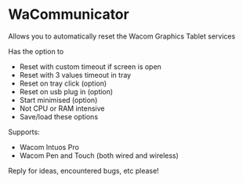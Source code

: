 # WaCommunicator
Allows you to automatically reset the Wacom Graphics Tablet services

Has the option to
- Reset with custom timeout if screen is open
- Reset with 3 values timeout in tray
- Reset on tray click (option)
- Reset on usb plug in (option)
- Start minimised (option)
- Not CPU or RAM intensive
- Save/load these options

Supports:
- Wacom Intuos Pro
- Wacom Pen and Touch
(both wired and wireless)

Reply for ideas, encountered bugs, etc please!
